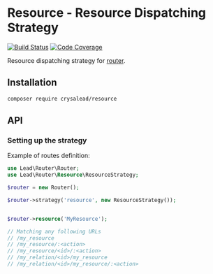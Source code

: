 # Resource - Resource Dispatching Strategy

[![Build Status](https://travis-ci.org/crysalead/resource.svg?branch=master)](https://travis-ci.org/crysalead/router-resource)
[![Code Coverage](https://scrutinizer-ci.com/g/crysalead/resource/badges/coverage.png?b=master)](https://scrutinizer-ci.com/g/crysalead/resource/)

Resource dispatching strategy for [router](https://github.com/crysalead/router).

## Installation

```bash
composer require crysalead/resource
```

## API

### Setting up the strategy

Example of routes definition:

```php
use Lead\Router\Router;
use Lead\Router\Resource\ResourceStrategy;

$router = new Router();

$router->strategy('resource', new ResourceStrategy());


$router->resource('MyResource');

// Matching any following URLs
// /my_resource
// /my_resource/:<action>
// /my_resource/<id>/:<action>
// /my_relation/<id>/my_resource
// /my_relation/<id>/my_resource/:<action>

```
